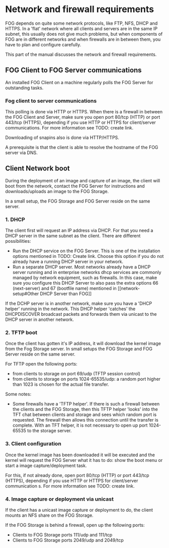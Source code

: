 # Network and firewall requirements

FOG depends on quite some network protocols, like FTP, NFS, DHCP and
HTTPS. In a 'flat' network where all clients and servers are in the
same IP subnet, this usually does not give much problems, but when
components of FOG are in different networks and when firewalls are in
between them, you have to plan and configure carefully.

This part of the manual discusses the network and firewall requirements.

## FOG Client to FOG Server communications

An installed FOG Client on a machine regularly polls the FOG Server for
outstanding tasks.

### Fog client to server communications

This polling is done via HTTP or HTTPS. When there is a firewall in
between the FOG Client and Server, make sure you open port 80/tcp (HTTP)
or port 443/tcp (HTTPS), depending if you use HTTP or HTTPS for
client/server communications. For more information see TODO: create
link.

Downloading of snapins also is done via HTTP/HTTPS.

A prerequisite is that the client is able to resolve the hostname of the
FOG server via DNS.

## Client Network boot

During the deployment of an image and capture of an image, the client
will boot from the network, contact the FOG Server for instructions and
downloads/uploads an image to the FOG Storage.

In a small setup, the FOG Storage and FOG Server reside on the same
server.

### 1. DHCP

The client first will request an IP address via DHCP. For that you need
a DHCP server in the same subnet as the client. There are different
possibilities:

-   Run the DHCP service on the FOG Server. This is one of the
    installation options mentioned in TODO: Create link. Choose this
    option if you do not already have a running DHCP server in your
    network.
-   Run a separate DHCP server. Most networks already have a DHCP server
    running and in enterprise networks dhcp services are commonly
    managed by network equipment, such as firewalls. In this case, make
    sure you configure this DHCP Server to also pass the extra options
    66 (next-server) and 67 (bootfile name) mentioned in [[network-setup#Other DHCP Server than FOG]]

If the DCHP server is in another network, make sure you have a 'DHCP
helper' running in the network. This DHCP helper 'catches' the
DHCPDISCOVER broadcast packets and forwards them via unicast to the DHCP
server in another network.

### 2. TFTP boot

Once the client has gotten it's IP address, it will download the kernel
image from the Fog Storage server. In small setups the FOG Storage and
FOG Server reside on the same server.

For TFTP open the following ports:

-   from clients to storage on port 69/udp (TFTP session control)
-   from clients to storage on ports 1024-65535/udp: a random port
    higher than 1023 is chosen for the actual file transfer.

Some notes:

-   Some firewalls have a 'TFTP helper'. If there is such a firewall
    between the clients and the FOG Storage, then this TFTP helper
    'looks' into the TFT chat between clients and storage and sees
    which random port is requested. The firewall then allows this
    connection until the transfer is complete. With an TFT helper, it is
    not necessary to open up port 1024-65535 to the storage server.

### 3. Client configuration

Once the kernel image has been downloaded it will be executed and the
kernel will request the FOG Server what it has to do: show the boot menu
or start a image capture/deployment task.

For this, if not already done, open port 80/tcp (HTTP) or port 443/tcp
(HTTPS), depending if you use HTTP or HTTPS for client/server
communication s. For more information see TODO: create link.

### 4. Image capture or deployment via unicast

If the client has a unicast image capture or deployment to do, the
client mounts an NFS share on the FOG Storage.

If the FOG Storage is behind a firewall, open up the following ports:

-   Clients to FOG Storage ports 111/udp and 111/tcp
-   Clients to FOG Storage ports 2049/udp and 2049/tcp
